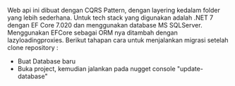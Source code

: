 Web api ini dibuat dengan CQRS Pattern, dengan layering kedalam folder yang lebih sederhana.
Untuk tech stack yang digunakan adalah .NET 7 dengan EF Core 7.020 dan menggunakan database MS SQLServer. 
Menggunakan EFCore sebagai ORM nya ditambah dengan lazyloadingproxies. 
Berikut tahapan cara untuk menjalankan migrasi setelah clone repository : 
- Buat Database baru
- Buka project, kemudian jalankan pada nugget console "update-database"
